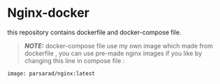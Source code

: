 # Nginx-docker
this repository contains dockerfile and docker-compose file.
> **_NOTE:_** 
docker-compose file use my own image which made from dockerfile , you can use pre-made nginx images if you like by changing
this line in compose file :

`image: parsarad/nginx:latest`
